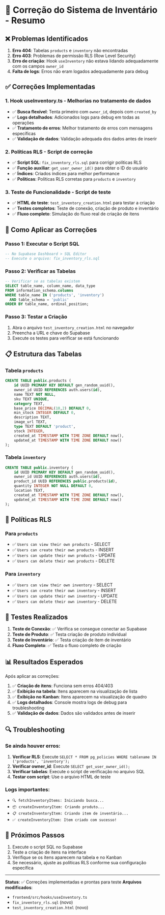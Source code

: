 # 🔧 Correção do Sistema de Inventário - Resumo

## ❌ Problemas Identificados

1. **Erro 404**: Tabelas `products` e `inventory` não encontradas
2. **Erro 403**: Problemas de permissão RLS (Row Level Security)
3. **Erro de criação**: Hook `useInventory` não estava lidando adequadamente com os campos `owner_id`
4. **Falta de logs**: Erros não eram logados adequadamente para debug

## ✅ Correções Implementadas

### 1. **Hook useInventory.ts** - Melhorias no tratamento de dados

- ✅ **Busca flexível**: Tenta primeiro com `owner_id`, depois com `created_by`
- ✅ **Logs detalhados**: Adicionados logs para debug em todas as operações
- ✅ **Tratamento de erros**: Melhor tratamento de erros com mensagens específicas
- ✅ **Validação de dados**: Validação adequada dos dados antes de inserir

### 2. **Políticas RLS** - Script de correção

- ✅ **Script SQL**: `fix_inventory_rls.sql` para corrigir políticas RLS
- ✅ **Função auxiliar**: `get_user_owner_id()` para obter o ID do usuário
- ✅ **Índices**: Criados índices para melhor performance
- ✅ **Políticas**: Políticas RLS corretas para `products` e `inventory`

### 3. **Teste de Funcionalidade** - Script de teste

- ✅ **HTML de teste**: `test_inventory_creation.html` para testar a criação
- ✅ **Testes completos**: Teste de conexão, criação de produto e inventário
- ✅ **Fluxo completo**: Simulação do fluxo real de criação de itens

## 🚀 Como Aplicar as Correções

### Passo 1: Executar o Script SQL
```sql
-- No Supabase Dashboard > SQL Editor
-- Execute o arquivo: fix_inventory_rls.sql
```

### Passo 2: Verificar as Tabelas
```sql
-- Verificar se as tabelas existem
SELECT table_name, column_name, data_type 
FROM information_schema.columns 
WHERE table_name IN ('products', 'inventory') 
  AND table_schema = 'public'
ORDER BY table_name, ordinal_position;
```

### Passo 3: Testar a Criação
1. Abra o arquivo `test_inventory_creation.html` no navegador
2. Preencha a URL e chave do Supabase
3. Execute os testes para verificar se está funcionando

## 📋 Estrutura das Tabelas

### Tabela `products`
```sql
CREATE TABLE public.products (
    id UUID PRIMARY KEY DEFAULT gen_random_uuid(),
    owner_id UUID REFERENCES auth.users(id),
    name TEXT NOT NULL,
    sku TEXT UNIQUE,
    category TEXT,
    base_price DECIMAL(10,2) DEFAULT 0,
    min_stock INTEGER DEFAULT 0,
    description TEXT,
    image_url TEXT,
    type TEXT DEFAULT 'product',
    stock INTEGER,
    created_at TIMESTAMP WITH TIME ZONE DEFAULT now(),
    updated_at TIMESTAMP WITH TIME ZONE DEFAULT now()
);
```

### Tabela `inventory`
```sql
CREATE TABLE public.inventory (
    id UUID PRIMARY KEY DEFAULT gen_random_uuid(),
    owner_id UUID REFERENCES auth.users(id),
    product_id UUID REFERENCES public.products(id),
    quantity INTEGER NOT NULL DEFAULT 0,
    location TEXT,
    created_at TIMESTAMP WITH TIME ZONE DEFAULT now(),
    updated_at TIMESTAMP WITH TIME ZONE DEFAULT now()
);
```

## 🔐 Políticas RLS

### Para `products`
- ✅ `Users can view their own products` - SELECT
- ✅ `Users can create their own products` - INSERT
- ✅ `Users can update their own products` - UPDATE
- ✅ `Users can delete their own products` - DELETE

### Para `inventory`
- ✅ `Users can view their own inventory` - SELECT
- ✅ `Users can create their own inventory` - INSERT
- ✅ `Users can update their own inventory` - UPDATE
- ✅ `Users can delete their own inventory` - DELETE

## 🧪 Testes Realizados

1. **Teste de Conexão**: ✅ Verifica se consegue conectar ao Supabase
2. **Teste de Produto**: ✅ Testa criação de produto individual
3. **Teste de Inventário**: ✅ Testa criação de item de inventário
4. **Fluxo Completo**: ✅ Testa o fluxo completo de criação

## 📊 Resultados Esperados

Após aplicar as correções:

1. ✅ **Criação de itens**: Funciona sem erros 404/403
2. ✅ **Exibição na tabela**: Itens aparecem na visualização de lista
3. ✅ **Exibição no Kanban**: Itens aparecem na visualização de quadro
4. ✅ **Logs detalhados**: Console mostra logs de debug para troubleshooting
5. ✅ **Validação de dados**: Dados são validados antes de inserir

## 🔍 Troubleshooting

### Se ainda houver erros:

1. **Verificar RLS**: Execute `SELECT * FROM pg_policies WHERE tablename IN ('products', 'inventory');`
2. **Verificar owner_id**: Execute `SELECT get_user_owner_id();`
3. **Verificar tabelas**: Execute o script de verificação no arquivo SQL
4. **Testar com script**: Use o arquivo HTML de teste

### Logs importantes:
- `🔍 fetchInventoryItems: Iniciando busca...`
- `📦 createInventoryItem: Criando produto...`
- `📋 createInventoryItem: Criando item de inventário...`
- `✅ createInventoryItem: Item criado com sucesso!`

## 📝 Próximos Passos

1. Execute o script SQL no Supabase
2. Teste a criação de itens na interface
3. Verifique se os itens aparecem na tabela e no Kanban
4. Se necessário, ajuste as políticas RLS conforme sua configuração específica

---

**Status**: ✅ Correções implementadas e prontas para teste
**Arquivos modificados**: 
- `frontend/src/hooks/useInventory.ts`
- `fix_inventory_rls.sql` (novo)
- `test_inventory_creation.html` (novo)
